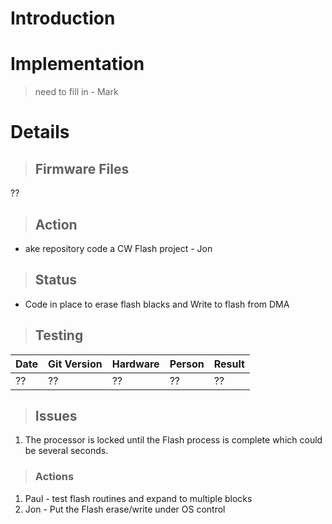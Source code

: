 # Introduction #

# Implementation #

> need to fill in - Mark

# Details #

> ## Firmware Files ##

??

> ## Action ##

  * ake repository code a  CW Flash project - Jon


> ## Status ##

  * Code in place to erase flash blacks and Write to flash from DMA

> ## Testing ##

|Date|Git Version|Hardware|Person|Result|
|:---|:----------|:-------|:-----|:-----|
| ?? | ?? | ?? | ?? | ?? |

> ## Issues ##

  1. The processor is locked until the Flash process is complete which could be several seconds.

> ### Actions ###
  1. Paul - test flash routines and expand to multiple blocks
  1. Jon - Put the Flash erase/write under OS control
